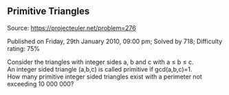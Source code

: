 Primitive Triangles
-------------------

Source: https://projecteuler.net/problem=276

Published on Friday, 29th January 2010, 09:00 pm; Solved by 718;
Difficulty rating: 75%

Consider the triangles with integer sides a, b and c with a ≤ b ≤ c.\
 An integer sided triangle (a,b,c) is called primitive if gcd(a,b,c)=1.\
 How many primitive integer sided triangles exist with a perimeter not
exceeding 10 000 000?

